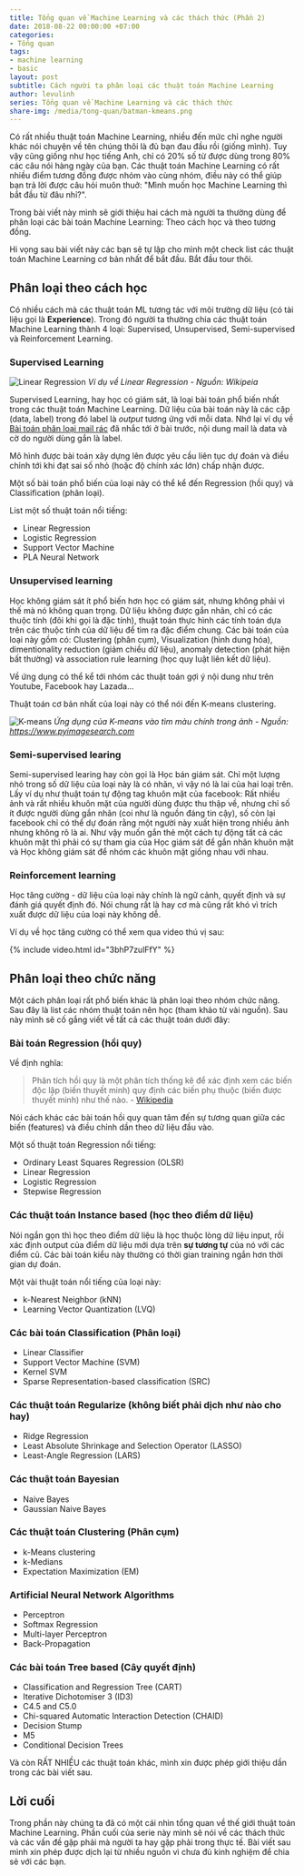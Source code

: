 ```yaml
---
title: Tổng quan về Machine Learning và các thách thức (Phần 2)
date: 2018-08-22 00:00:00 +07:00
categories:
- Tổng quan
tags:
- machine learning
- basic
layout: post
subtitle: Cách người ta phân loại các thuật toán Machine Learning
author: levulinh
series: Tổng quan về Machine Learning và các thách thức
share-img: /media/tong-quan/batman-kmeans.png
---
```


Có rất nhiều thuật toán Machine Learning, nhiều đến mức chỉ nghe người khác nói chuyện về tên chúng thôi là đủ bạn đau đầu rồi (giống mình). Tuy vậy cũng giống như học tiếng Anh, chỉ có 20% số từ được dùng trong 80% các câu nói hàng ngày của bạn. Các thuật toán Machine Learning có rất nhiều điểm tương đồng được nhóm vào cùng nhóm, điều này có thể giúp bạn trả lời được câu hỏi muôn thuở: "Mình muốn học Machine Learning thì bắt đầu từ đâu nhỉ?".

Trong bài viết này mình sẽ giới thiệu hai cách mà người ta thường dùng để phân loại các bài toán Machine Learning: Theo cách học và theo tương đồng.

Hi vọng sau bài viết này các bạn sẽ tự lập cho mình một check list các thuật toán Machine Learning cơ bản nhất để bắt đầu. Bắt đầu tour thôi.

## Phân loại theo cách học

Có nhiều cách mà các thuật toán ML tương tác với môi trường dữ liệu (có tài liệu gọi là **Experience**). Trong đó người ta thường chia các thuật toán Machine Learning thành 4 loại: Supervised, Unsupervised, Semi-supervised và Reinforcement Learning.

### Supervised Learning

![Linear Regression](/media/tong-quan/lin-reg.png)
*Ví dụ về Linear Regression - Nguồn: Wikipeia*

Supervised Learning, hay học có giám sát, là loại bài toán phổ biến nhất trong các thuật toán Machine Learning. Dữ liệu của bài toán này là các cặp (data, label) trong đó label là *output* tương ứng với mỗi data. Nhớ lại ví dụ về [Bài toán phân loại mail rác](/2018-08-17-tong-quan-ve-machine-learning-va-cac-thach-thuc-p1/#machine-learning-vs-hard-code) đã nhắc tới ở bài trước, nội dung mail là data và cờ do người dùng gắn là label.

Mô hình được bài toán xây dựng lên được yêu cầu liên tục dự đoán và điều chỉnh tới khi đạt sai số nhỏ (hoặc độ chính xác lớn) chấp nhận được.

Một số bài toán phổ biến của loại này có thể kể đến Regression (hồi quy) và Classification (phân loại).

List một số thuật toán nổi tiếng:
- Linear Regression
- Logistic Regression
- Support Vector Machine
- PLA Neural Network

### Unsupervised learning

Học không giám sát ít phổ biến hơn học có giám sát, nhưng không phải vì thế mà nó không quan trọng. Dữ liệu không được gắn nhãn, chỉ có các thuộc tính (đôi khi gọi là đặc tính), thuật toán thực hình các tính toán dựa trên các thuộc tính của dữ liệu để tìm ra đặc điểm chung. Các bài toán của loại này gồm có: Clustering (phân cụm), Visualization (hình dung hóa), dimentionality reduction (giảm chiều dữ liệu), anomaly detection (phát hiện bất thường) và association rule learning (học quy luật liên kết dữ liệu).

Về ứng dụng có thể kể tới nhóm các thuật toán gợi ý nội dung như trên Youtube, Facebook hay Lazada...

Thuật toán cơ bản nhất của loại này có thể nói đến K-means clustering.

![K-means](/media/tong-quan/batman-kmeans.png)
*Ứng dụng của K-means vào tìm màu chính trong ảnh - Nguồn: <https://www.pyimagesearch.com>*

### Semi-supervised learing

Semi-supervised learing hay còn gọi là Học bán giám sát. Chỉ một lượng nhỏ trong số dữ liệu của loại này là có nhãn, vì vậy nó là lai của hai loại trên. Lấy ví dụ như thuật toán tự động tag khuôn mặt của facebook: Rất nhiều ảnh và rất nhiều khuôn mặt của người dùng được thu thập về, nhưng chỉ số ít được người dùng gắn nhãn (coi như là nguồn đáng tin cậy), số còn lại facebook chỉ có thể dự đoán rằng một người này xuất hiện trong nhiều ảnh nhưng không rõ là ai. Như vậy muốn gắn thẻ một cách tự động tất cả các khuôn mặt thì phải có sự tham gia của Học giám sát để gắn nhãn khuôn mặt và Học không giám sát để nhóm các khuôn mặt giống nhau với nhau.

### Reinforcement learning

Học tăng cường -  dữ liệu của loại này chính là ngữ cảnh, quyết định và sự đánh giá quyết định đó. Nói chung rất là hay cơ mà cũng rất khó vì trích xuất được dữ liệu của loại này không dễ.

Ví dụ về học tăng cường có thể xem qua video thú vị sau:

{% include video.html id="3bhP7zulFfY" %}

## Phân loại theo chức năng

Một cách phân loại rất phổ biến khác là phân loại theo nhóm chức năng. Sau đây là list các nhóm thuật toán nên học (tham khảo từ vài nguồn). Sau này mình sẽ cố gắng viết về tất cả các thuật toán dưới đây:

### Bài toán Regression (hồi quy)

Về định nghĩa:

>Phân tích hồi quy là một phân tích thống kê để xác định xem các biến độc lập (biến thuyết minh) quy định các biến phụ thuộc (biến được thuyết minh) như thế nào. - [Wikipedia](https://vi.wikipedia.org/wiki/Ph%C3%A2n_t%C3%ADch_h%E1%BB%93i_quy)

Nói cách khác các bài toán hồi quy quan tâm đến sự tương quan giữa các biến (features) và điều chỉnh dần theo dữ liệu đầu vào.

Một số thuật toán Regression nổi tiếng:
- Ordinary Least Squares Regression (OLSR)
- Linear Regression
- Logistic Regression
- Stepwise Regression

### Các thuật toán Instance based (học theo điểm dữ liệu)

Nói ngắn gọn thì học theo điểm dữ liệu là học thuộc lòng dữ liệu input, rồi xác định output của điểm dữ liệu mới dựa trên **sự tương tự** của nó với các điểm cũ. Các bài toán kiểu này thường có thời gian training ngắn hơn thời gian dự đoán.

Một vài thuật toán nổi tiếng của loại này:
- k-Nearest Neighbor (kNN)
- Learning Vector Quantization (LVQ)

### Các bài toán Classification (Phân loại)
- Linear Classifier
- Support Vector Machine (SVM)
- Kernel SVM
- Sparse Representation-based classification (SRC)

### Các thuật toán Regularize (không biết phải dịch như nào cho hay)

- Ridge Regression
- Least Absolute Shrinkage and Selection Operator (LASSO)
- Least-Angle Regression (LARS)

### Các thuật toán Bayesian

- Naive Bayes
- Gaussian Naive Bayes

### Các thuật toán Clustering (Phân cụm)

- k-Means clustering
- k-Medians
- Expectation Maximization (EM)

### Artificial Neural Network Algorithms
- Perceptron
- Softmax Regression
- Multi-layer Perceptron
- Back-Propagation

### Các bài toán Tree based (Cây quyết định)

- Classification and Regression Tree (CART)
- Iterative Dichotomiser 3 (ID3)
- C4.5 and C5.0
- Chi-squared Automatic Interaction Detection (CHAID)
- Decision Stump
- M5
- Conditional Decision Trees

Và còn RẤT NHIỀU các thuật toán khác, mình xin được phép giới thiệu dần trong các bài viết sau.

## Lời cuối

Trong phần này chúng ta đã có một cái nhìn tổng quan về thế giới thuật toán Machine Learning. Phần cuối của serie này mình sẽ nói về các thách thức và các vấn đề gặp phải mà người ta hay gặp phải trong thực tế. Bài viết sau mình xin phép được dịch lại từ nhiều nguồn vì chưa đủ kinh nghiệm để chia sẻ với các bạn.